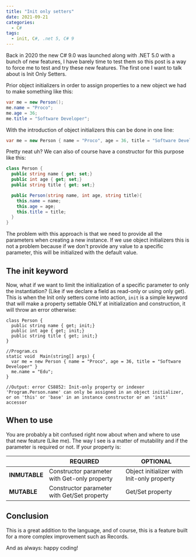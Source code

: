 ```yaml
---
title: "Init only setters"
date: 2021-09-21
categories:
  - C#
tags:
  - init, C#, .net 5, C# 9
---
```


Back in 2020 the new C# 9.0 was launched along with .NET 5.0 with a bunch of new features, I have barely time to test them so this post is a way to force me to test and try these new features. The first one I want to talk about is Init Only Setters.

Prior object initializers in order to assign properties to a new object we had to make something like this:
~~~ csharp
var me = new Person();
me.name = "Proco";
me.age = 36;
me.title = "Software Developer";
~~~
With the introduction of object initializers this can be done in one line:

~~~ csharp
var me = new Person { name = "Proco", age = 36, title = "Software Developer" }
~~~
Pretty neat uh? We can also of course have a constructor for this purpose like this:
~~~ csharp
class Person {
  public string name { get; set;}
  public int age { get; set;}
  public string title { get; set;}

  public Person(string name, int age, string title){
    this.name = name;
    this.age = age;
    this.title = title;
  }
}
~~~

The problem with this approach is that we need to provide all the parameters when creating a new instance. If we use object initializers this is not a problem because if we don't provide any value to a specific parameter, this will be initialized with the default value.

## The init keyword

Now, what if we want to limit the initialization of a specific parameter to only the instantiation? (Like if we declare a field as read-only or using only get). This is when the Init only setters come into action, `init` is a simple keyword that will make a property settable ONLY at initialization and construction, it will throw an error otherwise:
~~~ CSharp
class Person {
  public string name { get; init;}
  public int age { get; init;}
  public string title { get; init;}
}

//Program.cs
static void  Main(string[] args) {
  var me = new Person { name = "Proco", age = 36, title = "Software Developer" }
  me.name = "Edu";
}

//Output: error CS8852: Init-only property or indexer 'Program.Person.name' can only be assigned in an object initializer, or on 'this' or 'base' in an instance constructor or an 'init' accessor
~~~

## When to use
You are probably a bit confused right now about when and where to use that new feature (Like me). The way I see is a matter of mutability and if the parameter is required or not. If your property is:

|  | REQUIRED | OPTIONAL |
|--|--|--|
| **INMUTABLE** | Constructor parameter with Get-only property | Object initializer with Init-only property |
| **MUTABLE** |Constructor parameter with Get/Set property|Get/Set property|

## Conclusion
This is a great addition to the language, and of course, this is a feature built for a more complex improvement such as Records.

And as always: happy coding!
